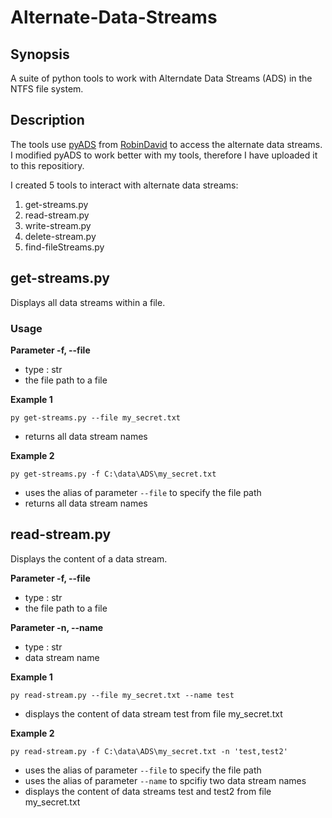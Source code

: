 # Alternate-Data-Streams

## Synopsis
A suite of python tools to work with Alterndate Data Streams (ADS) in the NTFS file system.

## Description

The tools use [pyADS](https://github.com/RobinDavid/pyADS) from [RobinDavid](https://github.com/RobinDavid) to access the alternate data streams. I modified pyADS to work better with my tools, therefore I have uploaded it to this repositiory. 

I created 5 tools to interact with alternate data streams:
1. get-streams.py
2. read-stream.py
3. write-stream.py
4. delete-stream.py
5. find-fileStreams.py

## get-streams.py
Displays all data streams within a file.

### Usage

**Parameter -f, --file**
- type : str
- the file path to a file

**Example 1**

`py get-streams.py --file my_secret.txt`
 - returns all data stream names
 
 **Example 2**
 
 `py get-streams.py -f C:\data\ADS\my_secret.txt`
 - uses the alias of parameter `--file` to specify the file path
 - returns all data stream names

## read-stream.py
Displays the content of a data stream.

**Parameter -f, --file**
- type : str
- the file path to a file

**Parameter -n, --name**
- type : str
- data stream name

**Example 1**

`py read-stream.py --file my_secret.txt --name test`
- displays the content of data stream test from file my_secret.txt

**Example 2**

`py read-stream.py -f C:\data\ADS\my_secret.txt -n 'test,test2'`
- uses the alias of parameter `--file` to specify the file path
- uses the alias of parameter `--name` to spcifiy two data stream names
- displays the content of data streams test and test2 from file my_secret.txt

